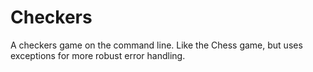 Checkers
========

A checkers game on the command line.  Like the Chess game, but uses exceptions for more robust error handling.
